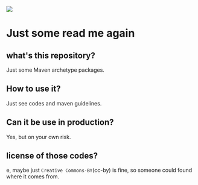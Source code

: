 [![](https://jitpack.io/v/ZenLiuCN/archetypes.svg)](https://jitpack.io/#ZenLiuCN/archetypes)
# Just some read me again

## what's this repository?

Just some Maven archetype packages.

## How to use it?

Just see codes and maven guidelines.

## Can it be use in  production?

Yes, but on your own risk.

## license of those codes?

e, maybe just `Creative Commons-BY`(cc-by) is fine, so someone could found where it comes from.
